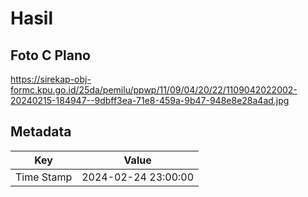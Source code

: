 # Hasil

## Foto C Plano

https://sirekap-obj-formc.kpu.go.id/25da/pemilu/ppwp/11/09/04/20/22/1109042022002-20240215-184947--9dbff3ea-71e8-459a-9b47-948e8e28a4ad.jpg


## Metadata

| Key        | Value               |
| ---------- | ------------------- |
| Time Stamp | 2024-02-24 23:00:00 |




